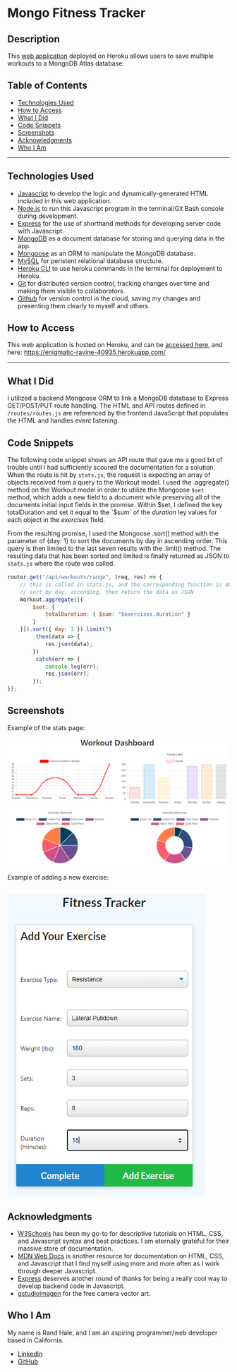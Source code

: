 # Mongo Fitness Tracker

## Description
This [web application](https://enigmatic-ravine-40935.herokuapp.com/) deployed on Heroku allows users to save multiple workouts to a MongoDB Atlas database.


## Table of Contents
* [Technologies Used](#technologies-used)
* [How to Access](#how-to-access)
* [What I Did](#what-i-did)
* [Code Snippets](#code-snippets)
* [Screenshots](#screenshots)
* [Acknowledgments](#acknowledgments*)
* [Who I Am](#who-i-am)

---

## Technologies Used
* [Javascript](https://www.javascript.com/) to develop the logic and dynamically-generated HTML included in this web application.
* [Node.js](https://nodejs.org/en/docs/) to run this Javascript program in the terminal/Git Bash console during development.
* [Express](https://www.npmjs.com/package/express) for the use of shorthand methods for developing server code with Javascript.
* [MongoDB](https://www.mongodb.com/what-is-mongodb) as a document database for storing and querying data in the app.
* [Mongoose](https://mongoosejs.com/) as an ORM to manipulate the MongoDB database.
* [MySQL](https://www.mysql.com/) for peristent relational database structure.
* [Heroku CLI](https://devcenter.heroku.com/articles/heroku-cli) to use heroku commands in the terminal for deployment to Heroku.
* [Git](https://git-scm.com/) for distributed version control, tracking changes over time and making them visible to collaborators.
* [Github](https://github.com/) for version control in the cloud, saving my changes and presenting them clearly to myself and others.

## How to Access
This web application is hosted on Heroku, and can be [accessed here](https://enigmatic-ravine-40935.herokuapp.com/), and here: <https://enigmatic-ravine-40935.herokuapp.com/>

---

## What I Did
I utilized a backend Mongoose ORM to link a MongoDB database to Express GET/POST/PUT route handling. The HTML and API routes defined in `/routes/routes.js` are referenced by the frontend JavaScript that populates the HTML and handles event listening.

## Code Snippets 
The following code snippet shows an API route that gave me a good bit of trouble until I had sufficiently scoured the documentation for a solution. When the route is hit by `stats.js`, the request is expecting an array of objects received from a query to the Workout model. I used the .aggregate() method on the Workout model in order to utilize the Mongoose `$set` method, which adds a new field to a document while preserving all of the documents initial input fields in the promise. Within $set, I defined the key totalDuration and set it equal to the `$sum` of the *duration* ley values for each object in the *exercises* field.

From the resulting promise, I used the Mongoose .sort() method with the parameter of {day: 1} to sort the documents by day in ascending order. This query is then limited to the last seven results with the .limit() method. The resulting data that has been sorted and limited is finally returned as JSON to `stats.js` where the route was called.

```javascript
router.get("/api/workouts/range", (req, res) => {
    // this is called in stats.js, and the corresponding function is defined in api.js
    // sort by day, ascending, then return the data as JSON
    Workout.aggregate([{
        $set: {
            totalDuration: { $sum: "$exercises.duration" }
        }
    }]).sort({ day: 1 }).limit(7)
        .then(data => {
            res.json(data);
        })
        .catch(err => {
            console.log(err);
            res.json(err);
        });
});
```

## Screenshots
Example of the stats page:

![example-stats](./assets/example-stats.PNG)

Example of adding a new exercise:

![example-exercise](./assets/example-exercise.PNG)
---

## Acknowledgments
* [W3Schools](https://www.w3schools.com/) has been my go-to for descriptive tutorials on HTML, CSS, and Javascript syntax and best practices. I am eternally grateful for their massive store of documentation.
* [MDN Web Docs](https://developer.mozilla.org/en-US/) is another resource for documentation on HTML, CSS, and Javascript that I find myself using more and more often as I work through deeper Javascript.
* [Express](https://www.npmjs.com/package/express) deserves another round of thanks for being a really cool way to develop backend code in Javascript.
* [gstudioimagen](https://www.freepik.com/vectors/camera) for the free camera vector art.

## Who I Am
My name is Rand Hale, and I am an aspiring programmer/web developer based in California.

* [LinkedIn](https://www.linkedin.com/in/rand-hale-83ba389b/)
* [GitHub](https://github.com/prophetrand)